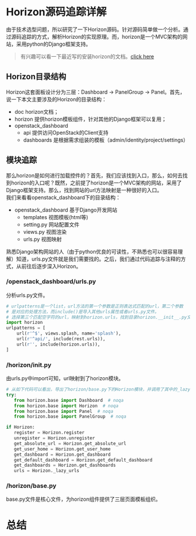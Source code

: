 # Horizon源码追踪详解
由于技术选型问题，所以研究了一下Horizon源码。针对源码简单做一个分析。通过源码追踪的方式，解析Horizon的实现原理。而，horizon是一个MVC架构的网站，采用python的Django框架支持。
> 有兴趣可以看一下最近写的安装horizon的文档。[click here](/virtualization/openstack/horizon/install.md)

## Horizon目录结构
Horizon这套面板设计分为三层：Dashboard -> PanelGroup -> Panel。首先，说一下本文主要涉及的Horizon的目录结构：<br>
- doc horizon文档；
- horizon 提供horizon模板组件，针对其他的Django框架可以复用；
- openstack_dashboard 
    - api 提供访问OpenStack的Client支持
    - dashboards 是根据需求组装的模板（admin/identity/project/settings）

## 模块追踪
   那么horizon是如何进行加载控件的？首先，我们应该找到入口，那么，如何去找到horizon的入口呢？既然，之前提了horizon是一个MVC架构的网站，采用了Django框架支持。那么，找到网站的url方法映射是一种很好的入口。<br>
我们来看看openstack_dashboard下的目录结构：
- openstack_dashboard 基于Django开发网站
    - templates 视图模板(html等)
    - setting.py 网站配置文件
    - views.py 视图渲染
    - urls.py 视图映射 <br>

熟悉Django架构网站的人（由于python优良的可读性，不熟悉也可以很容易理解）知道，urls.py文件就是我们需要找的。之后，我们通过代码追踪与注释的方式，从前往后逐步深入Horizon。

### /openstack_dashboard/urls.py
分析urls.py文件。
```py
# urlpatterns是一个list，url方法的第一个参数是正则表达式匹配的url，第二个参数
# 是对应的处理方法，而include()是导入其他urls属性或者urls.py文件。
# 选择第三个匹配空字符的url，映射到horizon.urls，找到目录horizon.__init__.py文件
import horizon
urlpatterns = [
    url(r'^$', views.splash, name='splash'),
    url(r'^api/', include(rest.urls)),
    url(r'', include(horizon.urls)),
]
```

 ### /horizon/__init__.py
 由urls.py中import可知，url映射到了horizon模块。
 ```py
 # 从如下代码可以看出，导出了horizon/base.py下的Horizon模块，并调用了其中的_lazy_urls方法。
 try:
    from horizon.base import Dashboard  # noqa
    from horizon.base import Horizon  # noqa
    from horizon.base import Panel  # noqa
    from horizon.base import PanelGroup  # noqa
 
 if Horizon:
    register = Horizon.register
    unregister = Horizon.unregister
    get_absolute_url = Horizon.get_absolute_url
    get_user_home = Horizon.get_user_home
    get_dashboard = Horizon.get_dashboard
    get_default_dashboard = Horizon.get_default_dashboard
    get_dashboards = Horizon.get_dashboards
    urls = Horizon._lazy_urls
 ```
 
 ### /horizon/base.py
 base.py文件是核心文件，为horizon组件提供了三层页面模板组织。





# 总结